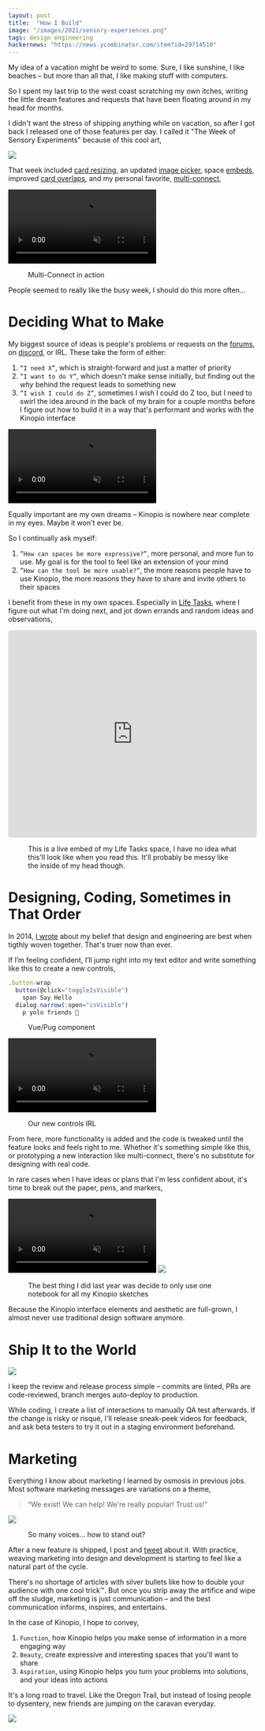 ```yaml
---
layout: post
title:  "How I Build"
image: "/images/2021/sensory-experiences.png"
tags: design engineering
hackernews: "https://news.ycombinator.com/item?id=29714510"
---
```


My idea of a vacation might be weird to some. Sure, I like sunshine, I like beaches – but more than all that, I like making stuff with computers. 

So I spent my last trip to the west coast scratching my own itches, writing the little dream features and requests that have been floating around in my head for months. 

I didn't want the stress of shipping anything while on vacation, so after I got back I released one of those features per day. I called it "The Week of Sensory Experiments" because of this cool art,

<img src="/images/2021/sensory-experiences.png" class="large"/>

That week included [card resizing](https://twitter.com/KinopioClub/status/1470416583713599493), an updated [image picker](https://twitter.com/KinopioClub/status/1470793814499598344), space [embeds](https://twitter.com/KinopioClub/status/1471157556076756999), improved [card overlaps](https://twitter.com/KinopioClub/status/1471487579094671361), and my personal favorite, [multi-connect](https://twitter.com/KinopioClub/status/1471854615436185609),

<p>
  <video autoplay loop muted playsinline class="">
    <source src="https://kinopio-updates.us-east-1.linodeobjects.com/multi-connect-small.mp4">
  </video>
</p>
<figure>
  <figcaption>
	  Multi-Connect in action
  </figcaption>
</figure>

People seemed to really like the busy week, I should do this more often…

# Deciding What to Make

My biggest source of ideas is people's problems or requests on the [forums](http://club.kinopio.club), on [discord](https://discord.gg/h2sR45Nby8), or IRL. These take the form of either:

1. `“I need X”`, which is straight-forward and just a matter of priority
2. `”I want to do Y”`, which doesn't make sense initially, but finding out the _why_ behind the request leads to something new
3. `”I wish I could do Z”`, sometimes I wish I could do Z too, but I need to swirl the idea around in the back of my brain for a couple months before I figure out how to build it in a way that's performant and works with the Kinopio interface

<p>
  <video autoplay loop muted playsinline class="">
    <source src="/images/2021/dbz-ocean.mp4">
  </video>
</p>

Equally important are my own dreams – Kinopio is nowhere near complete in my eyes. Maybe it won't ever be. 

So I continually ask myself:

1. `”How can spaces be more expressive?”`, more personal, and more fun to use. My goal is for the tool to feel like an extension of your mind
2. `”How can the tool be more usable?”`, the more reasons people have to use Kinopio, the more reasons they have to share and invite others to their spaces

I benefit from these in my own spaces. Especially in [Life Tasks](https://kinopio.club/-life-tasks-Y1X79OS5gRjU5x7buJfhB), where I figure out what I'm doing next, and jot down errands and random ideas and observations,

<p>
	<div class="kinopio-embed" style="height: 420px; width: 100%;">
	  <iframe src="https://kinopio.club/embed/?spaceId=Y1X79OS5gRjU5x7buJfhB&zoom=100" style="height: 100%; width: 100%; border: 0; border-radius: 5px;">
	  </iframe>
	</div>
</p>
<figure>
  <figcaption>
	  This is a live embed of my Life Tasks space, I have no idea what this'll look like when you read this. It'll probably be messy like the inside of my head though.
  </figcaption>
</figure>

# Designing, Coding, Sometimes in That Order

In 2014, [I wrote]( /dual-wielding.html) about my belief that design and engineering are best when tigthly woven together. That's truer now than ever.

If I’m feeling confident, I’ll jump right into my text editor and write something like this to create a new controls,

```js
.button-wrap
  button(@click="toggleIsVisible")
    span Say Hello
  dialog.narrow(:open="isVisible")
    p yolo friends 🛶
```
<p>
	<figure>
	  <figcaption>
		  Vue/Pug component
	  </figcaption>
	</figure>
</p>

<p>
  <video autoplay loop muted playsinline class="no-shadow">
    <source src="/images/2021/button-dialog-example.mp4">
  </video>
</p>
<figure>
  <figcaption>
	  Our new controls IRL
  </figcaption>
</figure>

From here, more functionality is added and the code is tweaked until the feature looks and feels right to me. Whether it's something simple like this, or prototyping a new interaction like multi-connect, there's no substitute for designing with real code.

In rare cases when I have ideas or plans that I'm less confident about, it's time to break out the paper, pens, and markers,

<p class="images-wrap">
  <video autoplay loop muted playsinline class="no-shadow">
		<source src="/images/2021/notebook.mp4">
  </video>
	<img src="/images/2021/sketch2.jpeg" class="no-shadow">
</p>

<figure>
  <figcaption>
		The best thing I did last year was decide to only use one notebook for all my Kinopio sketches
	</figcaption>
</figure>



Because the Kinopio interface elements and aesthetic are full-grown, I almost never use traditional design software anymore.

# Ship It to the World

<img src="/images/2021/palms.jpeg">

I keep the review and release process simple – commits are linted, PRs are code-reviewed, branch merges auto-deploy to production. 

While coding, I create a list of interactions to manually QA test afterwards. If the change is risky or risqué, I'll release sneak-peek videos for feedback, and ask beta testers to try it out in a staging environment beforehand.

# Marketing

Everything I know about marketing I learned by osmosis in previous jobs. Most software marketing messages are variations on a theme,

> “We exist! We can help! We're really popular! Trust us!”

<img src="/images/2021/tomatoes.png" class="no-shadow"/>
<figure>
  <figcaption>
		So many voices… how to stand out?
	</figcaption>
</figure>

After a new feature is shipped, I post and [tweet](https://twitter.com/kinopioclub) about it. With practice, weaving marketing into design and development is starting to feel like a natural part of the cycle. 

There's no shortage of articles with silver bullets like how to double your audience with one cool trick™. But once you strip away the artifice and wipe off the sludge, marketing is just communication – and the best communication informs, inspires, and entertains.

In the case of Kinopio, I hope to convey,

1. `Function`, how Kinopio helps you make sense of information in a more engaging way
2. `Beauty`, create expressive and interesting spaces that you'll want to share
3. `Aspiration`, using Kinopio helps you turn your problems into solutions, and your ideas into actions

It's a long road to travel. Like the Oregon Trail, but instead of losing people to dysentery, new friends are jumping on the caravan everyday.

<img src="/images/2021/oregon-trail-2.png" class="">
